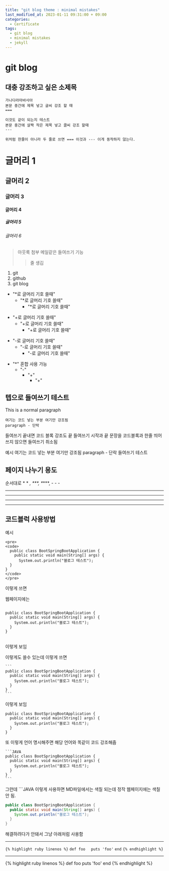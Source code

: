 ```yaml
---
title: "git blog theme : minimal mistakes"
last_modified_at: 2023-01-11 09:31:00 + 09:00
categories:
  - Certificate
tags:
  - git blog
  - minimal mistakes
  - jekyll
---
```


git blog
===

대충 강조하고 싶은 소제목
---

```
가나다라마바사아
본문 중간에 제목 넣고 글씨 강조 할 때
===

이것도 같이 되는지 테스트
본문 중간에 살짝 작은 제목 넣고 클씨 강조 할때
---

위처럼 한줄이 아니라 두 줄로 쓰면 === 이것과 --- 이게 동작하지 않는다.
```



# 글머리 1
## 글머리 2
### 글머리 3
#### 글머리 4
##### 글머리 5
###### 글머리 6

> 아웃룩 첨부 메일같은 들여쓰기 기능
> > 줄 생김


1. git
2. github
3. git blog


* "*로 글머리 기호 쓸때"
  * "*로 글머리 기호 쓸때"
    * "*로 글머리 기호 쓸때"

+ "+로 글머리 기호 쓸때"
  + "+로 글머리 기호 쓸때"
    + "+로 글머리 기호 쓸때"

- "-로 글머리 기호 쓸때"
  - "-로 글머리 기호 쓸때"
    - "-로 글머리 기호 쓸때"

* "*" 혼합 사용 가능
  - "-"
      + "+"
        + "+"


텝으로 들여쓰기 테스트
---
This is a normal paragraph

    여기는 코드 넣는 부분 여기만 강조됨
    paragraph - 단락

들여쓰기 끝내면 코드 블록 강조도 끝
들여쓰기 시작과 끝 문장을 코드블록과 한줄 띄어쓰지 않으면 들여쓰기 취소됨

예시 
    여기는 코드 넣는 부분 여기만 강조됨
    paragraph - 단락
들여쓰기 테스트


페이지 나누기 용도 
---
순서대로 * * *, \*\*\*, \*****, - - -
* * *

***

*****

- - -



코드블럭 사용방법
---

예시

```
<pre>
<code>
  public class BootSpringBootApplication {
    public static void main(String[] args) {
      System.out.println("블로그 테스트");
  }
}
</code>
</pre>
```

이렇게 쓰면

웹페이지에는

<pre>
<code>
public class BootSpringBootApplication {
  public static void main(String[] args) {
    System.out.println("블로그 테스트");
  }
}
</code>
</pre>

이렇게 보임


이렇게도 쓸수 있는데 이렇게 쓰면

````
```
public class BootSpringBootApplication {
  public static void main(String[] args) {
    System.out.println("블로그 테스트");
  }
}
```
````

이렇게 보임

```
public class BootSpringBootApplication {
  public static void main(String[] args) {
    System.out.println("블로그 테스트");
  }
}
```

또 이렇게 언어 명시해주면 해당 언어와 똑같이 코드 강조해줌

````
```JAVA
public class BootSpringBootApplication {
  public static void main(String[] args) {
    System.out.println("블로그 테스트");
  }
}
```
````

그런데 \`\`\`JAVA 이렇게 사용하면 MD파일에서는 색칠 되는데 정작 웹페이지에는 색칠 안 됨.

```JAVA
public class BootSpringBootApplication {
  public static void main(String[] args) {
    System.out.println("블로그 테스트");
  }
}
```

해결하려다가 안돼서 그냥 아래처럼 사용함

***
`{% highlight ruby linenos %}`
`def foo`
`  puts 'foo'`
`end`
`{% endhighlight %}`
***


{% highlight ruby linenos %}
def foo
  puts 'foo'
end
{% endhighlight %}


<!--

주석 위치

-->




